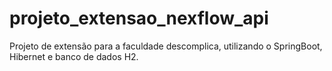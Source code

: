 # projeto_extensao_nexflow_api
Projeto de extensão para a faculdade descomplica, utilizando o SpringBoot, Hibernet e banco de dados H2. 

